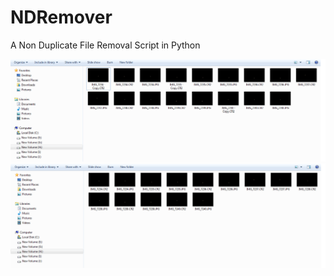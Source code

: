 # NDRemover
A Non Duplicate File Removal Script in Python

![Screenshot1](https://github.com/HashtagDev/NDRemover/blob/master/shot1.png?raw=true "Before running script")
![Screenshot1](https://github.com/HashtagDev/NDRemover/blob/master/shot2.png?raw=true "After running script non-distinct files removed")
